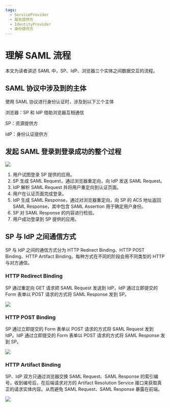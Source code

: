 ```yaml
---
tags:
  - ServiceProvider
  - 服务提供方
  - IdentityProvider
  - 身份提供方
---
```

# 理解 SAML 流程

<LastUpdated/>

本文为读者讲述 SAML 中，SP、IdP、浏览器三个实体之间数据交互的流程。

## SAML 协议中涉及到的主体

使用 SAML 协议进行身份认证时，涉及到以下三个主体

浏览器：SP 和 IdP 借助浏览器互相通信

SP：资源提供方

IdP：身份认证提供方

## 发起 SAML 登录到登录成功的整个过程

![](~@imagesZhCn/concepts/saml/saml-flow-overview.png)

1. 用户试图登录 SP 提供的应用。
2. SP 生成 SAML Request，通过浏览器重定向，向 IdP 发送 SAML Request。
3. IdP 解析 SAML Request 并将用户重定向到认证页面。
4. 用户在认证页面完成登录。
5. IdP 生成 SAML Response，通过对浏览器重定向，向 SP 的 ACS 地址返回 SAML Response，其中包含 SAML Assertion 用于确定用户身份。
6. SP 对 SAML Response 的内容进行检验。
7. 用户成功登录到 SP 提供的应用。

## SP 与 IdP 之间通信方式

SP 与 IdP 之间的通信方式分为 HTTP Redirect Binding、HTTP POST Binding、HTTP Artifact Binding。每种方式在不同的阶段会用不同类型的 HTTP 与对方通信。

### HTTP Redirect Binding

SP 通过重定向 GET 请求把 SAML Request 发送到 IdP，IdP 通过立即提交的 Form 表单以 POST 请求的方式将 SAML Response 发到 SP。

![](~@imagesZhCn/concepts/saml/HTTP-Redirect-Binding.png)

### HTTP POST Binding

SP 通过立即提交的 Form 表单以 POST 请求的方式将 SAML Request 发到 IdP。IdP 通过立即提交的 Form 表单以 POST 请求的方式将 SAML Response 发到 SP。

![](~@imagesZhCn/concepts/saml/http-post-binding.png)

### HTTP Artifact Binding

SP、IdP 双方只通过浏览器交换 SAML Request、SAML Response 的索引编号，收到编号后，在后端请求对方的 Artifact Resolution Service 接口来获取真正的请求实体内容。从而避免 SAML Request、SAML Response 暴露在前端。

![](~@imagesZhCn/concepts/saml/HTTP-Artifact-Binding.png)
